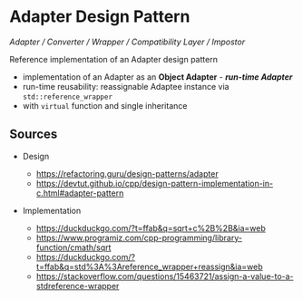 # Adapter Design Pattern

_Adapter / Converter / Wrapper / Compatibility Layer / Impostor_

Reference implementation of an Adapter design pattern

- implementation of an Adapter as an **Object Adapter** - **_run-time Adapter_**
- run-time reusability: reassignable Adaptee instance via `std::reference_wrapper`
- with `virtual` function and single inheritance

## Sources

- Design
    - https://refactoring.guru/design-patterns/adapter
    - https://devtut.github.io/cpp/design-pattern-implementation-in-c.html#adapter-pattern

- Implementation
    - https://duckduckgo.com/?t=ffab&q=sqrt+c%2B%2B&ia=web
    - https://www.programiz.com/cpp-programming/library-function/cmath/sqrt
    - https://duckduckgo.com/?t=ffab&q=std%3A%3Areference_wrapper+reassign&ia=web
    - https://stackoverflow.com/questions/15463721/assign-a-value-to-a-stdreference-wrapper
